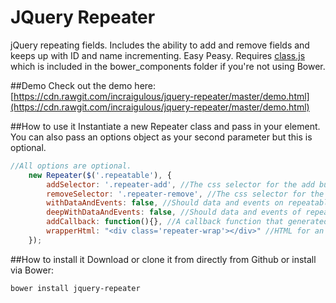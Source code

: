 # JQuery Repeater
jQuery repeating fields. Includes the ability to add and remove fields and keeps up with ID and name incrementing. Easy Peasy. Requires [class.js](https://classjs.readthedocs.org/en/latest/) which is included in the bower_components folder if you're not using Bower.

##Demo
Check out the demo here: [https://cdn.rawgit.com/incraigulous/jquery-repeater/master/demo.html](https://cdn.rawgit.com/incraigulous/jquery-repeater/master/demo.html)

##How to use it
Instantiate a new Repeater class and pass in your element. You can also pass an options object as your second parameter but this is optional.

````javascript
//All options are optional.
    new Repeater($('.repeatable'), {
        addSelector: '.repeater-add', //The css selector for the add button.
        removeSelector: '.repeater-remove', //The css selector for the remove button.
        withDataAndEvents: false, //Should data and events on repeatable sections be cloned?
        deepWithDataAndEvents: false, //Should data and events of repeatable sections descendants be cloned?
        addCallback: function(){}, //A callback function that generated repeatable sections will be passed into.
        wrapperHtml: "<div class='repeater-wrap'></div>" //HTML for an element to wrap all repeatable sections in.
    });
````

##How to install it
Download or clone it from directly from Github or install via Bower:
````
bower install jquery-repeater
````
